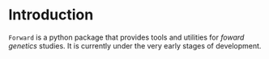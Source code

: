 # Introduction

`Forward` is a python package that provides tools and utilities for _foward
genetics_ studies. It is currently under the very early stages of development.
